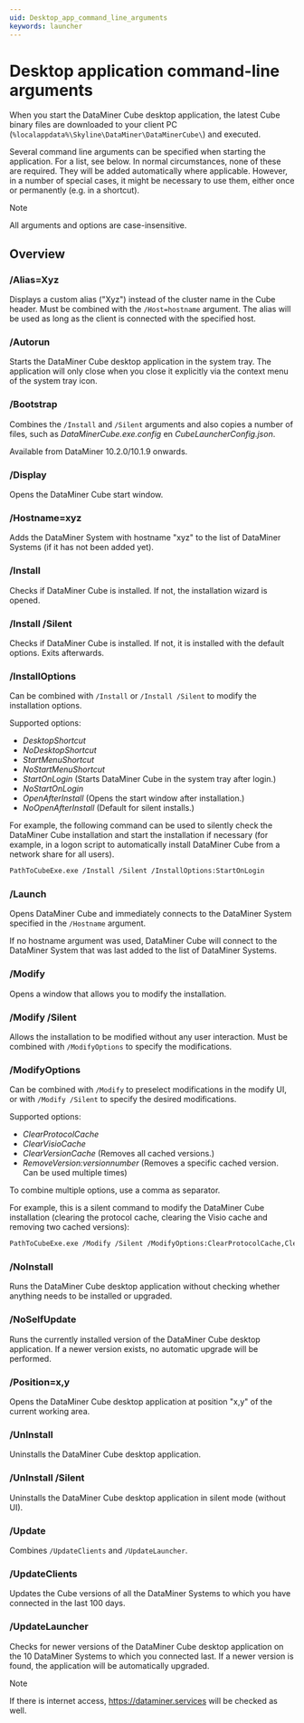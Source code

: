 ```yaml
---
uid: Desktop_app_command_line_arguments
keywords: launcher
---
```


# Desktop application command-line arguments

When you start the DataMiner Cube desktop application, the latest Cube binary files are downloaded to your client PC (`%localappdata%\Skyline\DataMiner\DataMinerCube\`) and executed.

Several command line arguments can be specified when starting the application. For a list, see below. In normal circumstances, none of these are required. They will be added automatically where applicable. However, in a number of special cases, it might be necessary to use them, either once or permanently (e.g. in a shortcut).

> [!NOTE]
> All arguments and options are case-insensitive.

## Overview

### /Alias=Xyz

Displays a custom alias ("Xyz") instead of the cluster name in the Cube header. Must be combined with the `/Host=hostname` argument. The alias will be used as long as the client is connected with the specified host.

### /Autorun

Starts the DataMiner Cube desktop application in the system tray. The application will only close when you close it explicitly via the context menu of the system tray icon.

### /Bootstrap

Combines the `/Install` and `/Silent` arguments and also copies a number of files, such as *DataMinerCube.exe.config* en *CubeLauncherConfig.json*.

Available from DataMiner 10.2.0/10.1.9 onwards.

### /Display

Opens the DataMiner Cube start window.

### /Hostname=xyz

Adds the DataMiner System with hostname "xyz" to the list of DataMiner Systems (if it has not been added yet).

### /Install

Checks if DataMiner Cube is installed. If not, the installation wizard is opened.

### /Install /Silent

Checks if DataMiner Cube is installed. If not, it is installed with the default options. Exits afterwards.

### /InstallOptions

Can be combined with `/Install` or `/Install /Silent` to modify the installation options.

Supported options:

- *DesktopShortcut*
- *NoDesktopShortcut*
- *StartMenuShortcut*
- *NoStartMenuShortcut*
- *StartOnLogin* (Starts DataMiner Cube in the system tray after login.)
- *NoStartOnLogin*
- *OpenAfterInstall* (Opens the start window after installation.)
- *NoOpenAfterInstall* (Default for silent installs.)

For example, the following command can be used to silently check the DataMiner Cube installation and start the installation if necessary (for example, in a logon script to automatically install DataMiner Cube from a network share for all users).

```txt
PathToCubeExe.exe /Install /Silent /InstallOptions:StartOnLogin
```

### /Launch

Opens DataMiner Cube and immediately connects to the DataMiner System specified in the `/Hostname` argument.

If no hostname argument was used, DataMiner Cube will connect to the DataMiner System that was last added to the list of DataMiner Systems.

### /Modify

Opens a window that allows you to modify the installation.

### /Modify /Silent

Allows the installation to be modified without any user interaction. Must be combined with `/ModifyOptions` to specify the modifications.

### /ModifyOptions

Can be combined with `/Modify` to preselect modifications in the modify UI, or with `/Modify /Silent` to specify the desired modifications.

Supported options:

- *ClearProtocolCache*
- *ClearVisioCache*
- *ClearVersionCache* (Removes all cached versions.)
- *RemoveVersion:versionnumber* (Removes a specific cached version. Can be used multiple times)

To combine multiple options, use a comma as separator.

For example, this is a silent command to modify the DataMiner Cube installation (clearing the protocol cache, clearing the Visio cache and removing two cached versions):

```txt
PathToCubeExe.exe /Modify /Silent /ModifyOptions:ClearProtocolCache,ClearVisioCache,RemoveVersion:9.5.1638.4080,RemoveVersion:10.0.2042.1636
```

### /NoInstall

Runs the DataMiner Cube desktop application without checking whether anything needs to be installed or upgraded.

### /NoSelfUpdate

Runs the currently installed version of the DataMiner Cube desktop application. If a newer version exists, no automatic upgrade will be performed.

### /Position=x,y

Opens the DataMiner Cube desktop application at position "x,y" of the current working area.

### /UnInstall

Uninstalls the DataMiner Cube desktop application.

### /UnInstall /Silent

Uninstalls the DataMiner Cube desktop application in silent mode (without UI).

### /Update

Combines `/UpdateClients` and `/UpdateLauncher`.

### /UpdateClients

Updates the Cube versions of all the DataMiner Systems to which you have connected in the last 100 days.

### /UpdateLauncher

Checks for newer versions of the DataMiner Cube desktop application on the 10 DataMiner Systems to which you connected last. If a newer version is found, the application will be automatically upgraded.

> [!NOTE]
> If there is internet access, <https://dataminer.services> will be checked as well.

